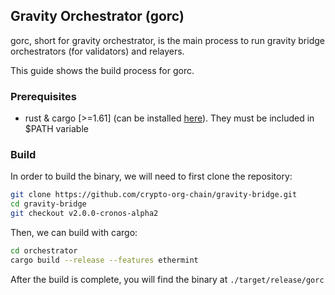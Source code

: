 ## Gravity Orchestrator (gorc)

gorc, short for gravity orchestrator, is the main process to run gravity bridge orchestrators (for validators) and relayers.

This guide shows the build process for gorc.

### Prerequisites

 - rust & cargo [>=1.61] (can be installed [here](https://www.rust-lang.org/tools/install)). They must be included in $PATH variable

### Build

In order to build the binary, we will need to first clone the repository:

```bash
git clone https://github.com/crypto-org-chain/gravity-bridge.git
cd gravity-bridge
git checkout v2.0.0-cronos-alpha2
```

Then, we can build with cargo:

```bash
cd orchestrator
cargo build --release --features ethermint
```

After the build is complete, you will find the binary at `./target/release/gorc`
